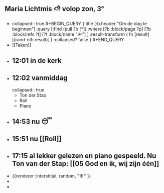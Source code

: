 ## Maria Lichtmis ⛅ volop zon, 3°
- collapsed:: true
  #+BEGIN_QUERY 
  {:title [:b.header "Om de dag te beginnen"]
   :query [:find (pull ?b [*])
     :where 
       [?b :block/page ?p]
       [?b :block/refs ?t]
       [?t :block/name "☀️"]
   ]
   :result-transform ( fn [result] [(rand-nth result)] )
   :collapsed? false
  }
  #+END_QUERY
- [[Taken]]
- ## 12:01 in de kerk
- ## 12:02 vanmiddag
  collapsed:: true
	- Ton der Stap
	- Roll
	- Piano
- ## 14:53 nu 😴
- ## 15:51 nu [[Roll]]
- ## 17:15 al lekker gelezen en piano gespeeld. Nu Ton van der Stap: [[05 God en ik, wij zijn één]]
- {{renderer :interstitial, random, "☀️" }}
-
-